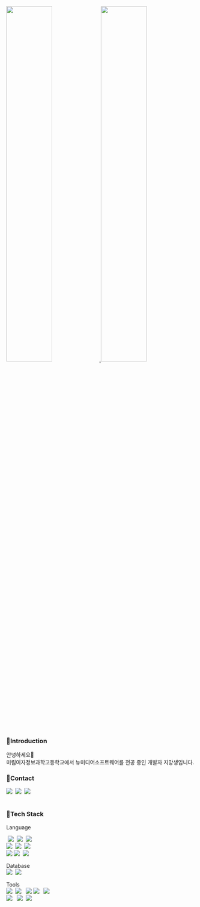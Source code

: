 
  
 <a href="https://github.com/anuraghazra/github-readme-stats">
  <img src="https://github-readme-stats.vercel.app/api?username=steam88ys&show_icons=true&theme=dracula&hide_border=true&bg_color=111111&icon_color=FF5675&text_color=FFFFFF" width=49.2% />
</a> 

<a href="https://github.com/denvercoder1/github-readme-streak-stats">
  <img src="http://github-readme-streak-stats.herokuapp.com?user=steam88ys&theme=radical&background=111111&ring=FF5675&fire=FF5675&sideNums=FF5675&currStreakNum=FF5675&sideLabels=FFFFFF&currStreakLabel=FF5675&dates=FF5675&hide_border=true" width=49.2% />
</a>
  
<!-- ![steam88ys's github activity graph](https://github-readme-activity-graph.cyclic.app/graph?username=steam88ys&theme=high-contrast) -->
  
</div>
<h3>🚩Introduction</h3>
안녕하세요🙌 <br>
미림여자정보과학고등학교에서 뉴미디어소프트웨어를 전공 중인 개발자 지망생입니다.
<br>

<h3>🚩Contact</h3>
<a href="https://www.notion.so/Kim-yunseo-cc7fff526bcf437eaf7b1a720a0aa4e4"><img src="https://img.shields.io/badge/Notion-000000?style=flat-square&logo=Notion&logoColor=white"/></a>
&nbsp;<a href="https://www.instagram.com/ycoshia/" target="_blank"><img src="https://img.shields.io/badge/instagram-E4405F?style=flat-square&logo=instagram&logoColor=white" ></a>
&nbsp;<a href="https://velog.io/@steam88ys" target="_blank"><img src="https://img.shields.io/badge/velog-20C997?style=flat-square&logo=velog&logoColor=white" ></a><br><br>

<h3>🚩Tech Stack</h3>

Language<br>
<!-- <img src="https://techstack-generator.vercel.app/java-icon.svg" alt="icon" width="65" height="65" />
<img src="https://techstack-generator.vercel.app/cpp-icon.svg" alt="icon" width="76" height="76" />
<img src="https://techstack-generator.vercel.app/react-icon.svg" alt="icon" width="65" height="65" /><br>
<img src="https://img.shields.io/badge/JAVA-007396?style=flat-square&logo=java&logoColor=white"> -->
&nbsp;<img src="https://img.shields.io/badge/c-%2300599C.svg?style=flat-square&logo=c&logoColor=white">
&nbsp;<img src="https://img.shields.io/badge/c++-00599C?style=flat-square&logo=c%2B%2B&logoColor=white"/>
&nbsp;<img src="https://img.shields.io/badge/React-61DAFB?style=flat-square&logo=React&logoColor=black"/> <br>
<img src="https://img.shields.io/badge/HTML5-E34F26?style=flat-square&logo=HTML5&logoColor=white">
&nbsp;<img src="https://img.shields.io/badge/CSS3-1572B6?style=flat-square&logo=css3&logoColor=white=white">
&nbsp;<img src="https://img.shields.io/badge/JavaScript-F7DF1E?style=flat-square&logo=JavaScript&logoColor=white"/><br>
<img src="https://img.shields.io/badge/PHP-777BB4?style=flat-square&logo=PHP&logoColor=white"/> 
<img src="https://img.shields.io/badge/spring-6DB33F?style=flat-square&logo=spring&logoColor=white"> 
&nbsp;<img src="https://img.shields.io/badge/node.js-339933?style=flat-square&logo=Node.js&logoColor=white">

Database<br>
<img src="https://img.shields.io/badge/oracle-F80000?style=flat-square&logo=oracle&logoColor=white">&nbsp;
<img src="https://img.shields.io/badge/MySQL-4479A1?style=flat-square&logo=MySQL&logoColor=white"/>&nbsp;&nbsp;

Tools<br>
<img src="https://img.shields.io/badge/Eclipse-FE7A16?style=flat-square&logo=Eclipse&logoColor=white">&nbsp;
<img src="https://img.shields.io/badge/IntelliJ-000000?style=flat-square&logo=IntelliJ IDEA&logoColor=white"> &nbsp;
<img src="https://img.shields.io/badge/Android Studio-3DDC84?style=flat-square&logo=Android&logoColor=white"> 
<img src="https://img.shields.io/badge/git-F05032?style=flat-square&logo=git&logoColor=white"> &nbsp;
<img src="https://img.shields.io/badge/github-181717?style=flat-square&logo=github&logoColor=white"><br>
<img src="https://img.shields.io/badge/Visual Studio Code-007ACC?style=flat-square&logo=VScode&logoColor=white"> &nbsp;
<img src="https://img.shields.io/badge/Visual Studio-5C2D91?style=flat-square&logo=Visual Studio&logoColor=white">&nbsp;
<img src="https://img.shields.io/badge/Bootstrap-7952B3?style=flat-square&logo=Bootstrap&logoColor=white">
    

<br>

